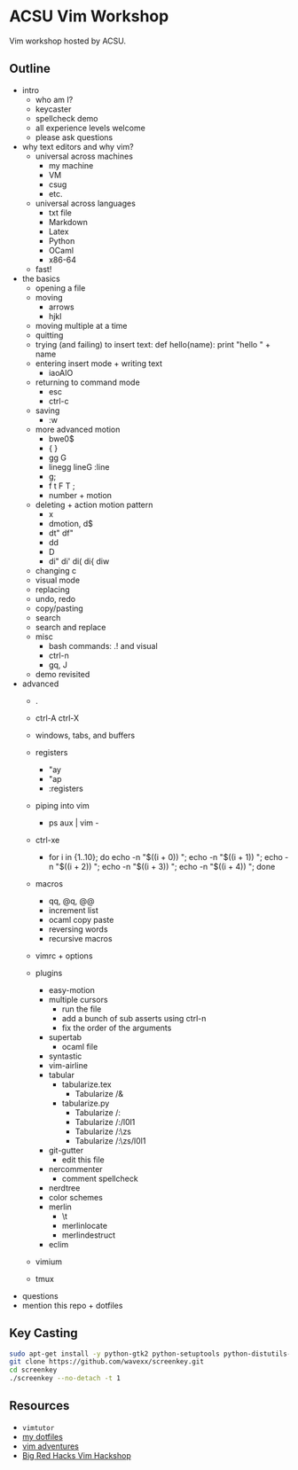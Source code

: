 # ACSU Vim Workshop #
Vim workshop hosted by ACSU.

## Outline ##
- intro
    - who am I?
    - keycaster
    - spellcheck demo
    - all experience levels welcome
    - please ask questions
- why text editors and why vim?
    - universal across machines
        - my machine
        - VM
        - csug
        - etc.
    - universal across languages
        - txt file
        - Markdown
        - Latex
        - Python
        - OCaml
        - x86-64
    - fast!
- the basics
    - opening a file
    - moving
        - arrows
        - hjkl
    - moving multiple at a time
    - quitting
    - trying (and failing) to insert text:
        def hello(name):
            print "hello " + name
    - entering insert mode + writing text
        - iaoAIO
    - returning to command mode
        - esc
        - ctrl-c
    - saving
        - :w
    - more advanced motion
        - bwe0$
        - { }
        - gg G
        - linegg lineG :line
        - g;
        - f t F T ;
        - number + motion
    - deleting + action motion pattern
        - x
        - dmotion, d$
        - dt" df"
        - dd
        - D
        - di" di' di( di{ diw
    - changing c
    - visual mode
    - replacing
    - undo, redo
    - copy/pasting
    - search
    - search and replace
    - misc
        - bash commands: .! and visual
        - ctrl-n
        - gq, J
    - demo revisited
- advanced
    - .
    - ctrl-A ctrl-X
    - windows, tabs, and buffers
    - registers
        - "ay
        - "ap
        - :registers
    - piping into vim
        - ps aux | vim -
    - ctrl-xe
        - for i in {1..10}; do
              echo -n "$((i + 0)) ";
              echo -n "$((i + 1)) ";
              echo -n "$((i + 2)) ";
              echo -n "$((i + 3)) ";
              echo -n "$((i + 4)) ";
          done

    - macros
        - qq, @q, @@
        - increment list
        - ocaml copy paste
        - reversing words
        - recursive macros

    - vimrc + options
    - plugins
        - easy-motion
        - multiple cursors
            - run the file
            - add a bunch of sub asserts using ctrl-n
            - fix the order of the arguments
        - supertab
            - ocaml file
        - syntastic
        - vim-airline
        - tabular
            - tabularize.tex
                - Tabularize /&
            - tabularize.py
                - Tabularize /:
                - Tabularize /:/l0l1
                - Tabularize /:\zs
                - Tabularize /:\zs/l0l1
        - git-gutter
            - edit this file
        - nercommenter
            - comment spellcheck
        - nerdtree
        - color schemes
        - merlin
            - \t
            - merlinlocate
            - merlindestruct
        - eclim
    - vimium
    - tmux
- questions
- mention this repo + dotfiles

## Key Casting ##
```bash
sudo apt-get install -y python-gtk2 python-setuptools python-distutils-extra libxtst6
git clone https://github.com/wavexx/screenkey.git
cd screenkey
./screenkey --no-detach -t 1
```

## Resources ##
- `vimtutor`
- [my dotfiles](https://github.com/mwhittaker/dotfiles)
- [vim adventures](http://vim-adventures.com/)
- [Big Red Hacks Vim Hackshop](https://github.com/mwhittaker/vim_hackshop)
